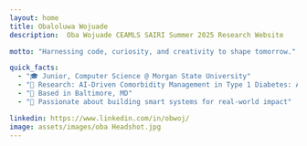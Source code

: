 ```yaml
---
layout: home
title: Obaloluwa Wojuade
description:  Oba Wojuade CEAMLS SAIRI Summer 2025 Research Website

motto: "Harnessing code, curiosity, and creativity to shape tomorrow."

quick_facts:
  - "🎓 Junior, Computer Science @ Morgan State University"
  - "🔬 Research: AI-Driven Comorbidity Management in Type 1 Diabetes: A Reinforcement Learning Approach for Thyroid, Celiac, and Cardiovascular Disorders"
  - "📍 Based in Baltimore, MD"
  - "🚀 Passionate about building smart systems for real-world impact"

linkedin: https://www.linkedin.com/in/obwoj/
image: assets/images/oba Headshot.jpg
---
```

